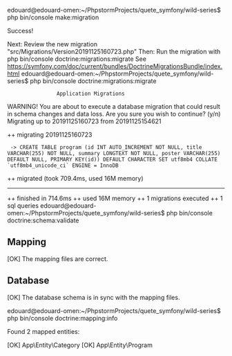 edouard@edouard-omen:~/PhpstormProjects/quete_symfony/wild-series$ php bin/console make:migration

           
  Success! 
           

 Next: Review the new migration "src/Migrations/Version20191125160723.php"
 Then: Run the migration with php bin/console doctrine:migrations:migrate
 See https://symfony.com/doc/current/bundles/DoctrineMigrationsBundle/index.html
edouard@edouard-omen:~/PhpstormProjects/quete_symfony/wild-series$ php bin/console doctrine:migrations:migrate
                                                              
                    Application Migrations                    
                                                              

WARNING! You are about to execute a database migration that could result in schema changes and data loss. Are you sure you wish to continue? (y/n)
Migrating up to 20191125160723 from 20191125154621

  ++ migrating 20191125160723

     -> CREATE TABLE program (id INT AUTO_INCREMENT NOT NULL, title VARCHAR(255) NOT NULL, summary LONGTEXT NOT NULL, poster VARCHAR(255) DEFAULT NULL, PRIMARY KEY(id)) DEFAULT CHARACTER SET utf8mb4 COLLATE `utf8mb4_unicode_ci` ENGINE = InnoDB

  ++ migrated (took 709.4ms, used 16M memory)

  ------------------------

  ++ finished in 714.6ms
  ++ used 16M memory
  ++ 1 migrations executed
  ++ 1 sql queries
edouard@edouard-omen:~/PhpstormProjects/quete_symfony/wild-series$ php bin/console doctrine:schema:validate

Mapping
-------

                                                                                                                        
 [OK] The mapping files are correct.                                                                                    
                                                                                                                        

Database
--------

                                                                                                                        
 [OK] The database schema is in sync with the mapping files.                                                            
                                                                                                                        

edouard@edouard-omen:~/PhpstormProjects/quete_symfony/wild-series$ php bin/console doctrine:mapping:info

 Found 2 mapped entities:

 [OK]   App\Entity\Category
 [OK]   App\Entity\Program
